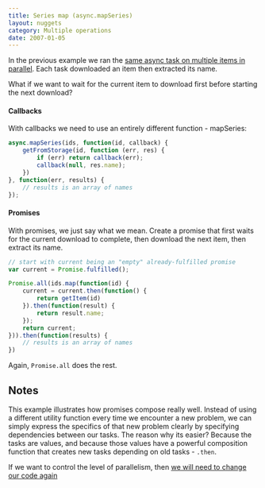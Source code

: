 ```yaml
---
title: Series map (async.mapSeries)
layout: nuggets
category: Multiple operations
date: 2007-01-05
---
```


In the previous example we ran the [same async task on multiple items in 
parallel](14-map-in-parallel.html). Each task downloaded an item then extracted 
its name.

What if we want to wait for the current item to download first before starting
the next download?

#### Callbacks

With callbacks we need to use an entirely different function - mapSeries:

```js
async.mapSeries(ids, function(id, callback) {
	getFromStorage(id, function (err, res) {
		if (err) return callback(err);
		callback(null, res.name);
	})
}, function(err, results) {
	// results is an array of names
});
```

#### Promises

With promises, we just say what we mean. Create a promise that first waits for 
the current download to complete, then download the next item, then extract its 
name.


```js
// start with current being an "empty" already-fulfilled promise
var current = Promise.fulfilled();

Promise.all(ids.map(function(id) { 
    current = current.then(function() {
    	return getItem(id) 
    }).then(function(result) { 
        return result.name;
    });
    return current;
})).then(function(results) {
	// results is an array of names
})
```

Again, `Promise.all` does the rest.


## Notes

This example illustrates how promises compose really well. Instead of using a
different utility function every time we encounter a new problem, we can simply
express the specifics of that new problem clearly by specifying  dependencies 
between our tasks. The reason why its easier? Because the tasks are values, and 
because those values have a powerful composition function that creates new tasks 
depending on old tasks - `.then`.

If we want to control the level of parallelism, then [we will need to change 
our code again](16-map-limit.html)